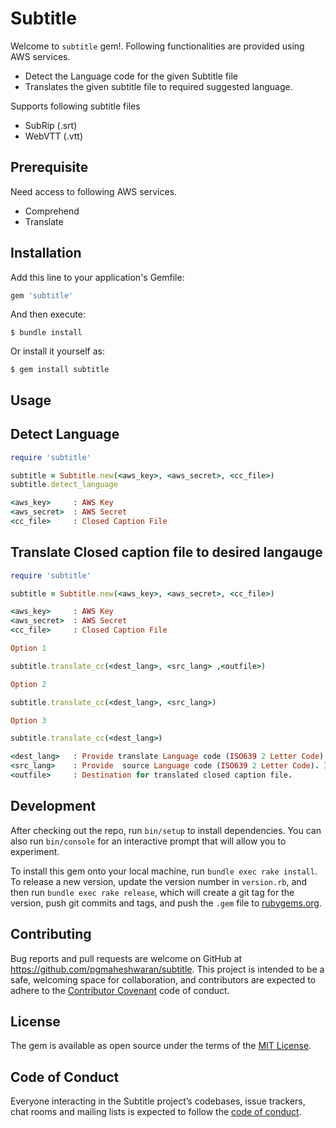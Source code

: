 # Subtitle

Welcome to `subtitle` gem!. Following functionalities are provided using AWS services.

* Detect the Language code for the given Subtitle file
* Translates the given subtitle file to required suggested language.

Supports following subtitle files

* SubRip (.srt)
* WebVTT (.vtt) 

## Prerequisite 
Need access to following AWS services.

* Comprehend
* Translate

## Installation

Add this line to your application's Gemfile:

```ruby
gem 'subtitle'
```

And then execute:

    $ bundle install

Or install it yourself as:

    $ gem install subtitle

## Usage

## Detect Language
```ruby
require 'subtitle'

subtitle = Subtitle.new(<aws_key>, <aws_secret>, <cc_file>)
subtitle.detect_language

<aws_key>     : AWS Key
<aws_secret>  : AWS Secret
<cc_file>     : Closed Caption File
```

## Translate Closed caption file to desired langauge
```ruby
require 'subtitle'

subtitle = Subtitle.new(<aws_key>, <aws_secret>, <cc_file>)

<aws_key>     : AWS Key
<aws_secret>  : AWS Secret
<cc_file>     : Closed Caption File

Option 1

subtitle.translate_cc(<dest_lang>, <src_lang> ,<outfile>)

Option 2

subtitle.translate_cc(<dest_lang>, <src_lang>)

Option 3

subtitle.translate_cc(<dest_lang>)

<dest_lang>   : Provide translate Language code (ISO639 2 Letter Code)
<src_lang>    : Provide  source Language code (ISO639 2 Letter Code). If not supplied, the source language will be auto detected.
<outfile>     : Destination for translated closed caption file.
```


## Development 

After checking out the repo, run `bin/setup` to install dependencies. You can also run `bin/console` for an interactive prompt that will allow you to experiment.

To install this gem onto your local machine, run `bundle exec rake install`. To release a new version, update the version number in `version.rb`, and then run `bundle exec rake release`, which will create a git tag for the version, push git commits and tags, and push the `.gem` file to [rubygems.org](https://rubygems.org).

## Contributing

Bug reports and pull requests are welcome on GitHub at https://github.com/pgmaheshwaran/subtitle. This project is intended to be a safe, welcoming space for collaboration, and contributors are expected to adhere to the [Contributor Covenant](http://contributor-covenant.org) code of conduct.

## License

The gem is available as open source under the terms of the [MIT License](https://opensource.org/licenses/MIT).

## Code of Conduct

Everyone interacting in the Subtitle project’s codebases, issue trackers, chat rooms and mailing lists is expected to follow the [code of conduct](https://github.com/[USERNAME]/subtitle/blob/master/CODE_OF_CONDUCT.md).
